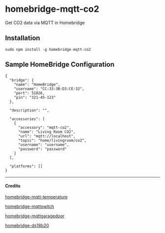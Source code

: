 # homebridge-mqtt-co2
Get CO2 data via MQTT in Homebridge

Installation
--------------------
    sudo npm install -g homebridge-mqtt-co2


Sample HomeBridge Configuration
--------------------
    {
      "bridge": {
        "name": "HomeBridge",
        "username": "CC:33:3B:D3:CE:32",
        "port": 51826,
        "pin": "321-45-123"
      },

      "description": "",

      "accessories": [
        {
          "accessory": "mqtt-co2",
          "name": "Living Room CO2",
          "url": "mqtt://localhost",
          "topic": "home/livingroom/co2",
          "username": "username",
          "password": "password"
        }
      ],

      "platforms": []
    }

----
####  Credits
[homebridge-mqtt-temperature](https://github.com/mcchots/homebridge-mqtt-temperature)

[homebridge-mqttswitch](https://github.com/ilcato/homebridge-mqttswitch)

[homebridge-mqttgaragedoor](https://github.com/tvillingett/homebridge-mqttgaragedoor)

[homebridge-ds18b20](https://github.com/DanTheMan827/homebridge-ds18b20)

